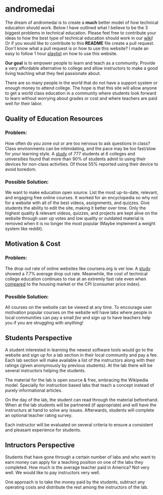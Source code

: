# andromedai

The dream of andromedai is to create a **much** better model of how technical education should work. Below I have outlined what I believe to be the 3 biggest problems in technical education. Please feel free to contribute your ideas to how the best type of technical education should work in our [wiki][1]! Or if you would like to contribute to this **README** file create a pull request. Don't know what a pull request is or how to use this website? I made an easy to follow 1 hour [playlist][2] on how to use this website.

**Our goal** is to empower people to learn and teach as a community. Provide a very affordable alternative to college and allow instructors to make a good living teaching what they feel passionate about.

There are so many people in the world that do not have a support system or enough money to attend college. The hope is that this site will allow anyone to get a world class education in a community where students look forward to learn without worrying about grades or cost and where teachers are paid well for their labor.

## Quality of Education Resources

### Problem:
How often do you zone out or are too nervous to ask questions in class? Class environments can be intimidating, and the pace may be too fast/slow for *your* learning style. A [study][3] of 777 students at 6 colleges and universities found that more than 90% of students admit to using their devices for non-class activities. Of those 55% reported using their device to avoid boredom.

### Possible Solution:

We want to make education open source. List the most up-to-date, relevant, and engaging free online courses. It worked for an encyclopedia so why not for a website with all of the best videos, assignments, and quizzes. Give students the ability to edit the site, making it better over time. Only the highest quality & relevant videos, quizzes, and projects are kept alive on the website through user up votes and low quality or outdated material is removed when it is no longer the most popular (Maybe implement a weight system like reddit).

## Motivation & Cost

### Problem:

The drop out rate of online websites like coursera.org is ver low. A [study][4] showed a 7.7% average drop out rate. Meanwhile, the cost of technical college education continues to rise at an extremly fast rate even when [compared][5] to the housing market or the CPI (consumer price index).

### Possible Solution: 

All courses on the website can be viewed at any time. To encourage user motivation popular courses on the website will have labs where people in local communities can pay a small *fee* and sign up to have teachers help you if you are struggling with anything!

## Students Perspective

A student interested in learning the newest software tools would go to the website and sign up for a lab section in their local community and pay a fee. Each lab section will make available a list of the instructors along with their ratings (given anonymously by previous students). At the lab there will be several instructors helping the students.

The material for the lab is open source & free, embracing the Wikipedia model. Specially for instruction based labs that teach a concept instead of purely informational articles.

On the day of the lab, the student can read through the material beforehand. When at the lab students will be partnered (if appropriate) and will have the instructurs at hand to solve any issues. Afterwards, students will complete an optional teacher rating survey.

Each instructor will be evaluated on several criteria to ensure a consistent and pleasant experience for students.

## Intructors Perspective

Students that have gone through a certain number of labs and who want to earn money can apply for a teaching position on one of the labs they completed. How much is the average teacher paid in America? Not very well. We would like to pay instructors very well.

One approach is to take the money paid by the students, subtract any operating costs and distribute the rest among the instructors of the lab.

[1]: https://github.com/andromedai/andromedai.com/wiki "Andromedai wiki"
[2]: https://www.youtube.com/watch?v=44E8o-xuxWo&list=PLPXsMt57rLtgpwFBqZq4QKxrD9Hhc_8L4 "Youtube playlist"
[3]: http://en.calameo.com/read/000091789af53ca4e647f "Paper in the Journal of Media Education"
[4]: http://www.timeshighereducation.co.uk/news/mooc-completion-rates-below-7/2003710.article "dropout rate"
[5]: http://www.dailymarkets.com/economy/2011/07/26/higher-education-bubble-college-tuition-doubled-over-the-last-10-years-vs-52-for-medical-care/ "Rate of inflation in tuition"
